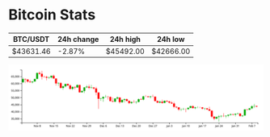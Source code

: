 # Bitcoin Stats

BTC/USDT|24h change|24h high|24h low|
|---|---|---|---|
|$43631.46|-2.87%|$45492.00|$42666.00|

<img src="./chart.svg">

